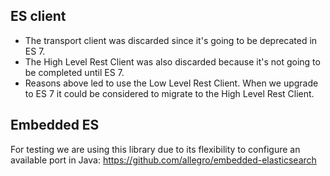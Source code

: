 ## ES client
* The transport client was discarded since it's going to be deprecated in ES 7.
* The High Level Rest Client was also discarded because it's not going to be completed until ES 7.
* Reasons above led to use the Low Level Rest Client. When we upgrade to ES 7 it could be considered to migrate to the
High Level Rest Client.

## Embedded ES
For testing we are using this library due to its flexibility to configure an available port in Java:
https://github.com/allegro/embedded-elasticsearch
